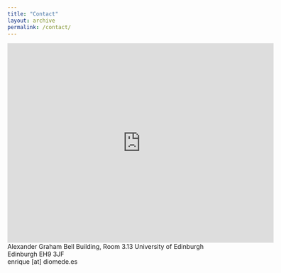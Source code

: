 ```yaml
---
title: "Contact"
layout: archive
permalink: /contact/
---
```


<iframe src="https://www.google.com/maps/embed?pb=!1m18!1m12!1m3!1d2658.551792309177!2d-3.175190534651044!3d55.9222136492693!2m3!1f0!2f0!3f0!3m2!1i1024!2i768!4f13.1!3m3!1m2!1s0x4887b89e0e24be8f%3A0x3406da84c36b301c!2sAlexander%20Graham%20Bell%20Building!5e0!3m2!1sen!2suk!4v1586679042460!5m2!1sen!2suk" width="600" height="450" frameborder="0" style="border:0;" allowfullscreen="" aria-hidden="false" tabindex="0"></iframe>

<div class="confit-address">Alexander Graham Bell Building, Room 3.13
University of Edinburgh
Edinburgh EH9 3JF</div>
<div class="confit-phone"></div>
<div class="confit-hours"></div>
<div class="confit-hours">enrique [at] diomede.es</div>
<div></div>